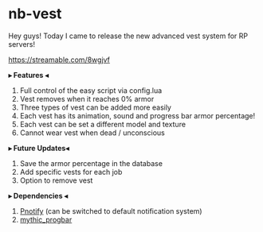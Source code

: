# nb-vest




Hey guys! Today I came to release the new advanced vest system for RP servers!

https://streamable.com/8wgjvf

**▸ Features ◂**

1. Full control of the easy script via config.lua
2. Vest removes when it reaches 0% armor
3. Three types of vest can be added more easily
4. Each vest has its animation, sound and progress bar armor percentage!
5. Each vest can be set a different model and texture
6. Cannot wear vest when dead / unconscious

**▸ Future Updates◂**

1. Save the armor percentage in the database
2. Add specific vests for each job
3. Option to remove vest

**▸ Dependencies ◂**

1. [Pnotify](https://forum.cfx.re/t/release-pnotify-in-game-js-notifications-using-noty/20659) (can be switched to default notification system)
2. [mythic_progbar](https://github.com/HalCroves/mythic_progbar)
